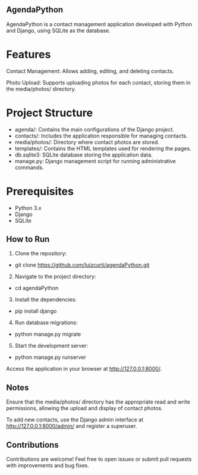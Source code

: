 ## AgendaPython

AgendaPython is a contact management application developed with Python and Django, using SQLite as the database.

# Features
Contact Management: Allows adding, editing, and deleting contacts.

Photo Upload: Supports uploading photos for each contact, storing them in the media/photos/ directory.

# Project Structure
* agenda/: Contains the main configurations of the Django project.
* contacts/: Includes the application responsible for managing contacts.
* media/photos/: Directory where contact photos are stored.
* templates/: Contains the HTML templates used for rendering the pages.
* db.sqlite3: SQLite database storing the application data.
* manage.py: Django management script for running administrative commands.

# Prerequisites
* Python 3.x
* Django
* SQLite

## How to Run

1. Clone the repository:
* git clone https://github.com/luizcurti/agendaPython.git

2. Navigate to the project directory:
* cd agendaPython

3. Install the dependencies:
* pip install django

4. Run database migrations:
* python manage.py migrate

5. Start the development server:
* python manage.py runserver

Access the application in your browser at http://127.0.0.1:8000/.

## Notes
Ensure that the media/photos/ directory has the appropriate read and write permissions, allowing the upload and display of contact photos.

To add new contacts, use the Django admin interface at http://127.0.0.1:8000/admin/ and register a superuser.

## Contributions
Contributions are welcome! Feel free to open issues or submit pull requests with improvements and bug fixes.